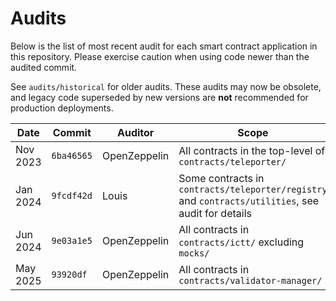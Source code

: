 # Audits

Below is the list of most recent audit for each smart contract application in this repository. Please exercise caution when using code newer than the audited commit.

See `audits/historical` for older audits. These audits may now be obsolete, and legacy code superseded by new versions are __not__ recommended for production deployments.

| Date         | Commit     | Auditor      | Scope                | Links                                                       |
| ------------ | ---------- | ------------ | -------------------- | ----------------------------------------------------------- |
| Nov 2023    | `6ba46565` | OpenZeppelin | All contracts in the top-level of `contracts/teleporter/` | [🔗](./Teleporter%20Audit%20(November%2016th%202023)%20-%20OpenZeppelin.pdf) |
| Jan 2024    | `9fcdf42d` | Louis        | Some contracts in `contracts/teleporter/registry` and `contracts/utilities`, see audit for details | [🔗](./Teleporter%20Upgradeable%20Audit%20(January%2010th%202024)%20-%20Louis.pdf) |
| Jun 2024    | `9e03a1e5` | OpenZeppelin | All contracts in `contracts/ictt/` excluding `mocks/` | [🔗](./ICTT%20Audit%20(June%2026th%202024)%20-%20OpenZeppelin.pdf) |
| May 2025    | `93920df`  | OpenZeppelin | All contracts in `contracts/validator-manager/` | [🔗](./Ava%20Labs%20Validator%20Manager%20Incremental%20Audit%20(May%207th%202025)%20-%20OpenZeppelin.pdf) |